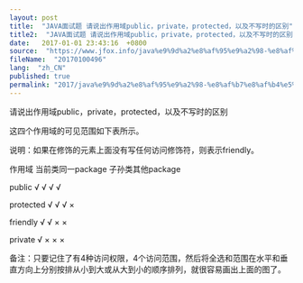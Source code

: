 ```yaml
---
layout: post
title:  "JAVA面试题 请说出作用域public，private，protected，以及不写时的区别"
title2:  "JAVA面试题 请说出作用域public，private，protected，以及不写时的区别"
date:   2017-01-01 23:43:16  +0800
source:  "https://www.jfox.info/java%e9%9d%a2%e8%af%95%e9%a2%98-%e8%af%b7%e8%af%b4%e5%87%ba%e4%bd%9c%e7%94%a8%e5%9f%9fpublic%ef%bc%8cprivate%ef%bc%8cprotected%ef%bc%8c%e4%bb%a5%e5%8f%8a%e4%b8%8d%e5%86%99%e6%97%b6%e7%9a%84%e5%8c%ba.html"
fileName:  "20170100496"
lang:  "zh_CN"
published: true
permalink: "2017/java%e9%9d%a2%e8%af%95%e9%a2%98-%e8%af%b7%e8%af%b4%e5%87%ba%e4%bd%9c%e7%94%a8%e5%9f%9fpublic%ef%bc%8cprivate%ef%bc%8cprotected%ef%bc%8c%e4%bb%a5%e5%8f%8a%e4%b8%8d%e5%86%99%e6%97%b6%e7%9a%84%e5%8c%ba.html"
---
```




请说出作用域public，private，protected，以及不写时的区别

这四个作用域的可见范围如下表所示。

说明：如果在修饰的元素上面没有写任何访问修饰符，则表示friendly。

作用域 当前类同一package 子孙类其他package

public √ √ √ √

protected √ √ √ ×

friendly √ √ × ×

private √ × × ×

备注：只要记住了有4种访问权限，4个访问范围，然后将全选和范围在水平和垂直方向上分别按排从小到大或从大到小的顺序排列，就很容易画出上面的图了。

